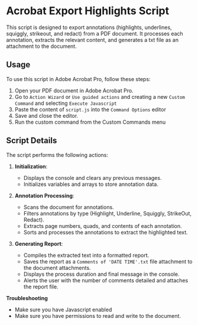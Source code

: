 # Acrobat Export Highlights Script

This script is designed to export annotations (highlights, underlines, squiggly, strikeout, and redact) from a PDF document. It processes each annotation, extracts the relevant content, and generates a txt file as an attachment to the document.

## Usage

To use this script in Adobe Acrobat Pro, follow these steps:

1. Open your PDF document in Adobe Acrobat Pro.
2. Go to `Action Wizard` or `Use guided actions` and creating a new `Custom Command` and selecting `Execute Javascript`
3. Paste the content of `script.js` into the `Command Options` editor
4. Save and close the editor.
5. Run the custom command from the Custom Commands menu

## Script Details

The script performs the following actions:

1. **Initialization**:
   - Displays the console and clears any previous messages.
   - Initializes variables and arrays to store annotation data.

2. **Annotation Processing**:
   - Scans the document for annotations.
   - Filters annotations by type (Highlight, Underline, Squiggly, StrikeOut, Redact).
   - Extracts page numbers, quads, and contents of each annotation.
   - Sorts and processes the annotations to extract the highlighted text.

3. **Generating Report**:
   - Compiles the extracted text into a formatted report.
   - Saves the report as a `Comments of 'DATE TIME'.txt` file attachment to the document attachments.
   - Displays the process duration and final message in the console.
   - Alerts the user with the number of comments detailed and attaches the report file.

**Troubleshooting**
   - Make sure you have Javascript enabled
   - Make sure you have permissions to read and write to the document.

